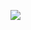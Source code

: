 [![](https://raw.githubusercontent.com/HyCore/readme/master/chat2.svg?token=AAABPWFQB3UQVH67GAPKNRLAXLBQG)](https://www.linkedin.com/in/paulchauvat/)
